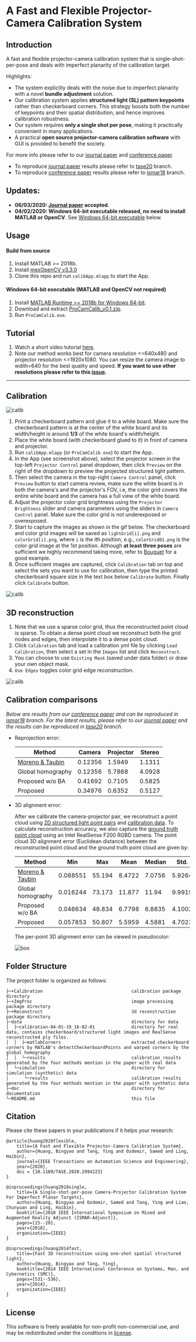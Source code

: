 A Fast and Flexible Projector-Camera Calibration System
===

## Introduction
A fast and flexible projector-camera calibration system that is single-shot-per-pose and deals with imperfect planarity of the calibration target. 

Highlights:
* The system explicitly deals with the noise due to imperfect planarity with a novel **bundle adjustment** solution. 
* Our calibration system applies **structured light (SL) pattern keypoints** rather than checkerboard corners. This strategy boosts both the number of keypoints and their spatial distribution, and hence improves calibration robustness.
* Our system requires **only a single shot per pose**, making it practically convenient in many applications.
* A practical **open source projector-camera calibration software** with GUI is provided to benefit the society.

For more info please refer to our [journal paper][8] and [conference paper][1].
* To reproduce [journal paper][8] results please refer to [tase20][9] branch.
* To reproduce [conference paper][1] results please refer to [ismar18][5] branch.

## Updates:
* **06/03/2020: [Journal paper][8] accepted**. 
* **04/02/2020: Windows 64-bit executable released, no need to install MATLAB or OpenCV**. See [Windows 64-bit executable](#windows-64-bit-executable-matlab-and-opencv-not-required) below.


## Usage

#### Build from source
1. Install MATLAB >= 2018b.
2. Install [mexOpenCV v3.3.0][2]
3. Clone this repo and run `calibApp.mlapp` to start the App.

#### Windows 64-bit executable (MATLAB and OpenCV not required)
1. Install [MATLAB Runtime >= 2018b for Windows 64-bit](https://www.mathworks.com/products/compiler/matlab-runtime.html).
2. Download and extract [ProCamCalib_v0.1.zip](https://github.com/BingyaoHuang/single-shot-pro-cam-calib/releases/download/v0.1/ProCamCalib_v0.1.zip).
3. Run `ProCamCalib.exe`.

## Tutorial
1. Watch a short video tutorial [here][6].
2. Note our method works best for camera resolution <=640x480 and projector resolution <=1920x1080. You can resize the camera image to wdith=640 for the best quality and speed. **If you want to use other resolutions please refer to this [issue](https://github.com/BingyaoHuang/single-shot-pro-cam-calib/issues/10).**

----
## Calibration

![calib](doc/capture.png)

1. Print a checkerboard pattern and glue it to a white board. Make sure the checkerboard pattern is at the center of the white board and its width/height is around **1/3** of the white board's width/height.
2. Place the white board (with checkerboard glued to it) in front of camera and projector.
3. Run `calibApp.mlapp` (or `ProCamCalib.exe`) to start the App.
4. In the App (see screenshot above), select the projector screen in the top-left `Projector Control` panel dropdown, then click `Preview` on the right of the dropdown to preview the projected structured light pattern.
5. Then select the camera in the top-right `Camera Control` panel, click `Preview` button to start camera review, make sure the white board is in both the camera's and the projector's FOV, i.e, the color grid covers the entire white board and the camera has a full view of the white board.
6. Adjust the projector color grid brightness using the `Projector Brightness` slider and camera parameters using the sliders in `Camera Control` panel. Make sure the color grid is not underexposed or overexposed.
7. Start to capture the images as shown in the gif below. The checkerboard and color grid images will be saved as `lightGrid[i].png` and `colorGrid[i].png`, where `i` is the ith position, e.g.,  `colorGrid01.png` is the color grid image at the 1st position. Although **at least three poses** are sufficient we highly recommend taking more, refer to [Bouguet][7] for a good example.
8. Once sufficient images are captured, click `Calibration` tab on top and select the sets you want to use for calibration, then type the printed checkerboard square size in the text box below `Calibrate` button. Finally click `Calibrate` button.

![calib](doc/calib.gif)

## 3D reconstruction
1. Note that we use a sparse color grid, thus the reconstructed point cloud is sparse. To obtain a dense point cloud we reconstruct both the grid nodes and edges, then interpolate it to a dense point cloud.
2. Click `Calibration` tab and load a calibration yml file by clicking `Load Calibration`, then select a set in the `Images` list and click `Reconstruct`.
3. You can choose to use `Existing Mask` (saved under data folder) or draw your own object mask.
4. `Use Edges` toggles color grid edge reconstruction.

![calib](doc/reconstruct.png)

## Calibration comparisons
_Below are results from our [conference paper][1] and can be reproduced in [ismar18][5] branch._
_For the latest results, please refer to our [journal paper][8] and the results can be reproduced in [tase20][9] branch._

* Reprojection error:

    | Method              | Camera  | Projector | Stereo  |
    |---------------------|---------|-----------|---------|
    |[Moreno & Taubin][3] | 0.12356 | 1.5949    | 1.1311  |
    | Global homography   | 0.12356 | 5.7868    | 4.0928  |
    | Proposed w/o BA     | 0.41692 | 0.7105    | 0.5825  |
    | Proposed            | 0.34976 | 0.6352    | 0.5127  |

* 3D alignment error:
    
    After we calibrate the camera-projector pair, we reconstruct a point cloud using [2D structured light point pairs](https://github.com/BingyaoHuang/single-shot-pro-cam-calib/tree/ismar18/data/calibration-11-13-17/MT/Set10.yml) and [calibration data](https://github.com/BingyaoHuang/single-shot-pro-cam-calib/tree/ismar18/data/calibration-11-13-17/results). To calculate reconstruction accuracy, we also capture the [ground truth point cloud](https://github.com/BingyaoHuang/single-shot-pro-cam-calib/tree/ismar18/data/calibration-11-13-17/recon-10.ply) using an Intel RealSense F200 RGBD camera. The point cloud 3D alignment error (Euclidean distance) between the reconstructed point cloud and the ground truth point cloud are given by:

    | Method              | Min      | Max    | Mean   | Median | Std.   |
    |---------------------|----------|--------|--------|--------|--------|
    |[Moreno & Taubin][3] | 0.088551 | 55.194 | 8.4722 | 7.0756 | 5.9264 |
    | Global homography   | 0.016244 | 73.173 | 11.877 | 11.94  | 9.9919 |
    | Proposed w/o BA     | 0.046634 | 48.834 | 6.7798 | 6.8835 | 4.1002 |
    | Proposed            | 0.057853 | 50.807 | 5.5959 | 4.5881 | 4.7023 |

    The per-point 3D alignment error can be viewed in pseudocolor:

    ![box](doc/box.gif)

 
## Folder Structure
The project folder is organized as follows:

    ├─+Calibration                                  calibration package directory
    ├─+ImgProc                                      image processing package directory
    ├─+Reconstruct                                  3d reconstruction package directory
    ├─data                                          directory for data
    │  ├─calibration-04-01-19_16-02-01              directory for real data, contains checkerboard/structured light images and RealSense reconstructed ply files.
    │  │  ├─matlabCorners                           extracted checkerboard corners by MATLAB's detectCheckerboardPoints and warped corners by the global homography             
    │  │  └─results                                 calibration results generated by the four methods mention in the paper with real data
    │  └─simulation                                 directory for simulation (synthetic) data
    │      └─results                                calibration results generated by the four methods mention in the paper with synthetic data
    ├─doc                                           directory for documentation
    └─README.md                                     this file
    
## Citation
Please cite these papers in your publications if it helps your research:

    @article{huang2020flexible,
        title={A Fast and Flexible Projector-Camera Calibration System}, 
        author={Huang, Bingyao and Tang, Ying and Ozdemir, Samed and Ling, Haibin},
        journal={IEEE Transactions on Automation Science and Engineering}, 
        year={2020},
        doi = {10.1109/TASE.2020.2994223}
    }

    @inproceedings{huang2018single,
        title={A Single-shot-per-pose Camera-Projector Calibration System For Imperfect Planar Targets},
        author={Huang, Bingyao and Ozdemir, Samed and Tang, Ying and Liao, Chunyuan and Ling, Haibin},
        booktitle={2018 IEEE International Symposium on Mixed and Augmented Reality Adjunct (ISMAR-Adjunct)},
        pages={15--20},
        year={2018},
        organization={IEEE}
    }

    @inproceedings{huang2014fast,
        title={Fast 3D reconstruction using one-shot spatial structured light},
        author={Huang, Bingyao and Tang, Ying},
        booktitle={2014 IEEE International Conference on Systems, Man, and Cybernetics (SMC)},
        pages={531--536},
        year={2014},
        organization={IEEE}
    }


## License
This software is freely available for non-profit non-commercial use, and may be redistributed under the conditions in [license](LICENSE).


[1]: https://arxiv.org/pdf/1803.09058.pdf
[2]: https://github.com/kyamagu/mexopencv
[3]: http://mesh.brown.edu/calibration/
[4]: https://www.mathworks.com/help/vision/ref/detectcheckerboardpoints.html
[5]: https://github.com/BingyaoHuang/single-shot-pro-cam-calib/tree/ismar18
[6]: https://youtu.be/fnrVDOhcu7I
[7]: http://www.vision.caltech.edu/bouguetj/calib_doc/htmls/calib_example/index.html
[8]: http://vision.cs.stonybrook.edu/~bingyao/pub/calibration_TASE
[9]: https://github.com/BingyaoHuang/single-shot-pro-cam-calib/tree/tase20